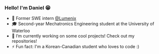 ### Hello! I'm Daniel 😁

- 👷 Former SWE intern [@Lumenix](https://lumenix.com/)
- 🎓 Second-year Mechatronics Engineering student at the University of Waterloo
- 🔨 I’m currently working on some cool projects! Check out my repositories!
- ⚡ Fun fact: I'm a Korean-Canadian student who loves to code :)

